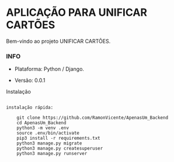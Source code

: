 APLICAÇÃO PARA UNIFICAR CARTÕES
=========

Bem-vindo ao projeto UNIFICAR CARTÕES.

### INFO ###

* Plataforma: Python / Django.

* Versão: 0.0.1

Instalação
~~~~~~~~~~

instalação rápida:

    git clone https://github.com/RamonVicente/ApenasUm_Backend
    cd ApenasUm_Backend
    python3 -m venv .env
    source .env/bin/activate
    pip3 install -r requirements.txt
    python3 manage.py migrate
    python3 manage.py createsuperuser
    python3 manage.py runserver
